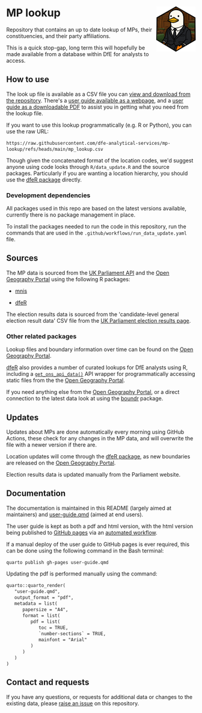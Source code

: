 # MP lookup <a href="https://dfe-analytical-services.github.io/mp-lookup/"><img src="images/mp-lookup-frederick.png" align="right" height="120" alt="MP-lookup user guide" /></a>

Repository that contains an up to date lookup of MPs, their constituencies, and their party affiliations.

This is a quick stop-gap, long term this will hopefully be made available from a database within DfE for analysts to access.

## How to use

The look up file is available as a CSV file you can [view and download from the repository](https://github.com/dfe-analytical-services/mp-lookup/blob/main/mp_lookup.csv). There's a [user guide available as a webpage](https://dfe-analytical-services.github.io/mp-lookup/), and a [user guide as a downloadable PDF](https://github.com/dfe-analytical-services/mp-lookup/blob/main/user-guide.pdf) to assist you in getting what you need from the lookup file.

If you want to use this lookup programmatically (e.g. R or Python), you can use the raw URL:

```         
https://raw.githubusercontent.com/dfe-analytical-services/mp-lookup/refs/heads/main/mp_lookup.csv
```

Though given the concatenated format of the location codes, we'd suggest anyone using code looks through `R/data_update.R` and the source packages. Particularly if you are wanting a location hierarchy, you should use the [dfeR package](https://github.com/dfe-analytical-services/dfeR) directly.

### Development dependencies

All packages used in this repo are based on the latest versions available, currently there is no package management in place.

To install the packages needed to run the code in this repository, run the commands that are used in the `.github/workflows/run_data_update.yaml` file.

## Sources

The MP data is sourced from the [UK Parliament API](http://data.parliament.uk/membersdataplatform/default.aspx) and the [Open Geography Portal](https://geoportal.statistics.gov.uk/) using the following R packages:

-   [mnis](https://docs.evanodell.com/mnis/)

-   [dfeR](https://github.com/dfe-analytical-services/dfeR)

The election results data is sourced from the 'candidate-level general election result data' CSV file from the [UK Parliament election results page](https://electionresults.parliament.uk/general-elections/6/political-parties).

### Other related packages

Lookup files and boundary information over time can be found on the [Open Geography Portal](https://geoportal.statistics.gov.uk/).

[dfeR](https://github.com/dfe-analytical-services/dfeR) also provides a number of curated lookups for DfE analysts using R, including a [`get_ons_api_data()`](https://dfe-analytical-services.github.io/dfeR/reference/get_ons_api_data.html) API wrapper for programmatically accessing static files from the the [Open Geography Portal](https://geoportal.statistics.gov.uk/).

If you need anything else from the [Open Geography Portal](https://geoportal.statistics.gov.uk/), or a direct connection to the latest data look at using the [boundr](https://github.com/francisbarton/boundr) package.

## Updates

Updates about MPs are done automatically every morning using GitHub Actions, these check for any changes in the MP data, and will overwrite the file with a newer version if there are.

Location updates will come through the [dfeR package](https://github.com/dfe-analytical-services/dfeR), as new boundaries are released on the [Open Geography Portal](https://geoportal.statistics.gov.uk/).

Election results data is updated manually from the Parliament website.

## Documentation

The documentation is maintained in this README (largely aimed at maintainers) and 
[user-guide.qmd](user-guide.qmd) (aimed at end users).

The user guide is kept as both a pdf and html version, with the html version 
being published to [GitHub pages](https://dfe-analytical-services.github.io/mp-lookup/) 
via an [automated workflow](.github/workflows/github-pages.yaml).

If a manual deploy of the user guide to GitHub pages is ever required, this can 
be done using the following command in the Bash terminal:

``` {sh, eval=FALSE}
quarto publish gh-pages user-guide.qmd
```

Updating the pdf is performed manually using the command:

``` {r, eval=FALSE}
quarto::quarto_render(
   "user-guide.qmd",
   output_format = "pdf",
   metadata = list(
      papersize = "A4",
      format = list(
         pdf = list(
            toc = TRUE, 
            `number-sections` = TRUE,
            mainfont = "Arial"
         )
      )
   )
)
```

## Contact and requests

If you have any questions, or requests for additional data or changes to the existing data, please [raise an issue](https://github.com/dfe-analytical-services/mp-lookup/issues/new/choose) on this repository.
